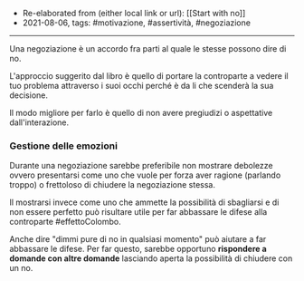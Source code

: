 - Re-elaborated from (either local link or url):  [[Start with no]]
- 2021-08-06, tags: #motivazione, #assertività, #negoziazione
---

Una negoziazione è un accordo fra parti al quale le stesse possono dire di no. 

L'approccio suggerito dal libro è quello di portare la controparte a vedere il tuo problema attraverso i suoi occhi perché è da li che scenderà la sua decisione. 

Il modo migliore per farlo è quello di non avere pregiudizi o aspettative dall'interazione. 

### Gestione delle emozioni
Durante una negoziazione sarebbe preferibile non mostrare debolezze ovvero presentarsi come uno che vuole per forza aver ragione (parlando troppo) o frettoloso di chiudere la negoziazione stessa. 

Il mostrarsi invece come uno che ammette la possibilità di sbagliarsi e di non essere perfetto può risultare utile per far abbassare le difese alla controparte #effettoColombo. 

Anche dire "dimmi pure di no in qualsiasi momento" può aiutare a far abbassare le difese. Per far questo, sarebbe opportuno **rispondere a domande con altre domande** lasciando aperta la possibilità di chiudere con un no.

